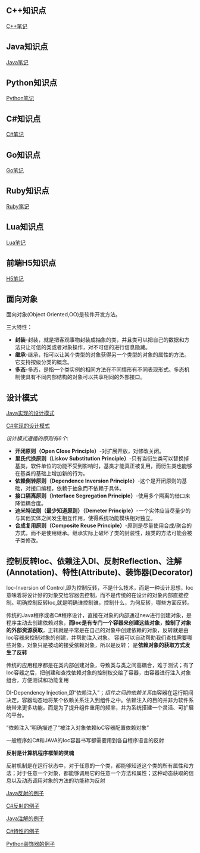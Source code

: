 
## C++知识点

[C++笔记](https://github.com/Peefy/CppInVSCode/tree/master/)

## Java知识点

[Java笔记](https://github.com/Peefy/JavaInVSCode/tree/master/)

## Python知识点

[Python笔记](https://github.com/Peefy/PythonsWithVSCode/blob/master/doc/README_NOTE.md)

## C#知识点

[C#笔记](https://github.com/Peefy/CSharpInVsCode/blob/master/doc/NOTE.md)

## Go知识点

[Go笔记](https://github.com/Peefy/GoInVSCode/blob/master/doc/Note.md)

## Ruby知识点

[Ruby笔记](https://github.com/Peefy/RubyInVSCode/blob/master/doc/NOTE.md)

## Lua知识点

[Lua笔记](https://github.com/Peefy/LuaInVSCode/blob/master/doc/NOTE.md)

## 前端H5知识点

[H5笔记](https://github.com/Peefy/H5_CSS_JS_TS_Collection)


## 面向对象

面向对象(Object Oriented,OO)是软件开发方法。

三大特性：

* **封装**-封装，就是把客观事物封装成抽象的类，并且类可以把自己的数据和方法只让可信的类或者对象操作，对不可信的进行信息隐藏。
* **继承**-继承，指可以让某个类型的对象获得另一个类型的对象的属性的方法。它支持按级分类的概念。
* **多态**-多态，是指一个类实例的相同方法在不同情形有不同表现形式。多态机制使具有不同内部结构的对象可以共享相同的外部接口。

## 设计模式

[Java实现的设计模式](https://github.com/Peefy/PeefyCSNotes/blob/master/doc/README_DESIGN_PATTERNS.md)

[C#实现的设计模式](https://peefy.github.io/blog/2018/04/13/CSharp-DesignPatterns/)

*设计模式遵循的原则有6个*:

* **开闭原则（Open Close Principle）**-对扩展开放，对修改关闭。
* **里氏代换原则（Liskov Substitution Principle）**-只有当衍生类可以替换掉基类，软件单位的功能不受到影响时，基类才能真正被复用，而衍生类也能够在基类的基础上增加新的行为。
* **依赖倒转原则（Dependence Inversion Principle）**-这个是开闭原则的基础，对接口编程，依赖于抽象而不依赖于具体。
* **接口隔离原则（Interface Segregation Principle）**-使用多个隔离的借口来降低耦合度。
* **迪米特法则（最少知道原则）（Demeter Principle）**-一个实体应当尽量少的与其他实体之间发生相互作用，使得系统功能模块相对独立。
* **合成复用原则（Composite Reuse Principle）**-原则是尽量使用合成/聚合的方式，而不是使用继承。继承实际上破坏了类的封装性，超类的方法可能会被子类修改。

## 控制反转Ioc、依赖注入DI、反射Reflection、注解(Annotation)、特性(Attribute)、装饰器(Decorator)

Ioc-Inversion of Control,即为控制反转，不是什么技术，而是一种设计思想，Ioc意味着将设计好的对象交给容器去控制，而不是传统的在设计的对象内部直接控制。明确控制反转Ioc,就是明确谁控制谁，控制什么，为何反转，哪些方面反转。

传统的Java程序或者C#程序设计，直接在对象的内部通过new进行创建对象，是程序主动去创建依赖对象，**而Ioc是有专门一个容器来创建这些对象，控制了对象的外部资源获取**，正转就是平常是在自己的对象中创建依赖的对象，反转就是由Ioc容器来控制对象的创建，并帮助注入对象。
容器可以自动帮助我们查找需要哪些对象，对象只是被动的接受依赖对象，所以是反转；
是**依赖对象的获取方式发生了反转**

传统的应用程序都是在类内部创建对象，导致类与类之间高耦合，难于测试；有了Ioc容器之后，把创建和查找依赖对象的控制权交给了容器，由容器进行注入对象组合，方便测试和功能复用

DI-Dependency Injection,即“依赖注入”；*组件之间的依赖关系*由容器在运行期间决定，容器动态地将某个依赖关系注入到组件之中。依赖注入的目的并非为软件系统带来更多功能，而是为了提升组件重用的频率，并为系统搭建一个灵活、可扩展的平台。

“依赖注入”明确描述了“被注入对象依赖IoC容器配置依赖对象”

一般程序如C#和JAVA的Ioc容器书写都需要用到各自程序语言的反射

**反射是计算机程序框架的灵魂**

反射机制是在运行状态中，对于任意的一个类，都能够知道这个类的所有属性和方法；对于任意一个对象，都能够调用它的任意一个方法和属性；这种动态获取的信息以及动态调用对象的方法的功能称为反射

[Java反射的例子](https://github.com/Peefy/JavaInVSCode/blob/master/src/ReflectionDemo.java)

[C#反射的例子](https://github.com/Peefy/CSharpInVsCode/blob/master/Demos/RelectionDemo.cs)

[Java注解的例子](https://github.com/Peefy/JavaInVSCode/blob/master/src/AnnotationDemo.java)

[C#特性的例子](https://github.com/Peefy/CSharpInVsCode/blob/master/Demos/AttributeDemo.cs)

[Python装饰器的例子](https://github.com/Peefy/PythonsWithVSCode/blob/master/decorator.py)

